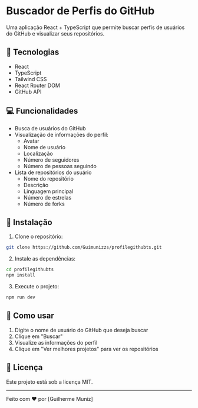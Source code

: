 # Buscador de Perfis do GitHub

Uma aplicação React + TypeScript que permite buscar perfis de usuários do GitHub e visualizar seus repositórios.

## 🚀 Tecnologias

- React
- TypeScript
- Tailwind CSS
- React Router DOM
- GitHub API

## 💻 Funcionalidades

- Busca de usuários do GitHub
- Visualização de informações do perfil:
  - Avatar
  - Nome de usuário
  - Localização
  - Número de seguidores
  - Número de pessoas seguindo
- Lista de repositórios do usuário
  - Nome do repositório
  - Descrição
  - Linguagem principal
  - Número de estrelas
  - Número de forks

## 🔧 Instalação

1. Clone o repositório:

```bash
git clone https://github.com/Guimunizzs/profilegithubts.git
```

2. Instale as dependências:

```bash
cd profilegithubts
npm install
```

3. Execute o projeto:

```bash
npm run dev
```

## 🎯 Como usar

1. Digite o nome de usuário do GitHub que deseja buscar
2. Clique em "Buscar"
3. Visualize as informações do perfil
4. Clique em "Ver melhores projetos" para ver os repositórios

## 📝 Licença

Este projeto está sob a licença MIT.

---

Feito com ❤️ por [Guilherme Muniz]
